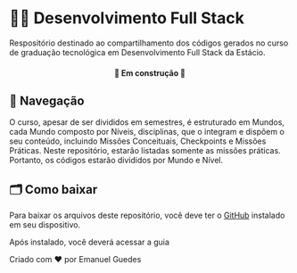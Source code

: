 # 👨‍💻 Desenvolvimento Full Stack
Respositório destinado ao compartilhamento dos códigos gerados no curso de graduação tecnológica em Desenvolvimento Full Stack da Estácio.

<h4 align="center">🚧 Em construção 🚧</h4>

## 🧭 Navegação
O curso, apesar de ser divididos em semestres, é estruturado em Mundos, cada Mundo composto por Níveis, disciplinas, que o integram e dispõem o seu conteúdo, incluindo Missões Conceituais, Checkpoints e Missões Práticas. Neste repositório, estarão listadas somente as missões práticas. Portanto, os códigos estarão divididos por Mundo e Nível.

## 🗂 Como baixar
Para baixar os arquivos deste repositório, você deve ter o [GitHub](https://github.com/) instalado em seu dispositivo.

Após instalado, você deverá acessar a guia

Criado com ❤ por Emanuel Guedes
